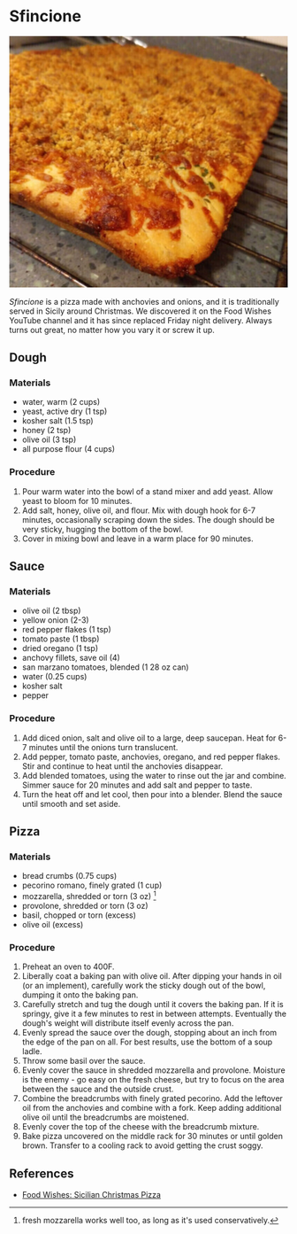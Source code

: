 # Sfincione

![](../images/sfincione.jpg)

_Sfincione_ is a pizza made with anchovies and onions, and it is
traditionally served in Sicily around Christmas.  We discovered it on
the Food Wishes YouTube channel and it has since replaced Friday night
delivery.  Always turns out great, no matter how you vary it or screw
it up.

## Dough

### Materials

- water, warm (2 cups)
- yeast, active dry (1 tsp)
- kosher salt (1.5 tsp)
- honey (2 tsp)
- olive oil (3 tsp)
- all purpose flour (4 cups)

### Procedure

1. Pour warm water into the bowl of a stand mixer and add yeast.
   Allow yeast to bloom for 10 minutes.
2. Add salt, honey, olive oil, and flour.  Mix with dough hook for 6-7
   minutes, occasionally scraping down the sides.  The dough
   should be very sticky, hugging the bottom of the bowl.
3. Cover in mixing bowl and leave in a warm place for 90 minutes.

## Sauce

### Materials

- olive oil (2 tbsp)
- yellow onion (2-3)
- red pepper flakes (1 tsp)
- tomato paste (1 tbsp)
- dried oregano (1 tsp)
- anchovy fillets, save oil (4)
- san marzano tomatoes, blended (1 28 oz can)
- water (0.25 cups)
- kosher salt
- pepper

### Procedure

1. Add diced onion, salt and olive oil to a large, deep saucepan.
   Heat for 6-7 minutes until the onions turn translucent.
2. Add pepper, tomato paste, anchovies, oregano, and red pepper
   flakes.  Stir and continue to heat until the anchovies disappear.
3. Add blended tomatoes, using the water to rinse out the jar and
   combine.  Simmer sauce for 20 minutes and add salt and pepper to
   taste.
4. Turn the heat off and let cool, then pour into a blender.  Blend
   the sauce until smooth and set aside.

## Pizza

### Materials

- bread crumbs (0.75 cups)
- pecorino romano, finely grated (1 cup)
- mozzarella, shredded or torn (3 oz) [^2]
- provolone, shredded or torn (3 oz)
- basil, chopped or torn (excess)
- olive oil (excess)

[^2]: fresh mozzarella works well too, as long as it's used
    conservatively.

### Procedure

1. Preheat an oven to 400F.
2. Liberally coat a baking pan with olive oil.  After dipping your
   hands in oil (or an implement), carefully work the sticky dough out
   of the bowl, dumping it onto the baking pan.
3. Carefully stretch and tug the dough until it covers the baking pan.
   If it is springy, give it a few minutes to rest in between
   attempts.  Eventually the dough's weight will distribute itself
   evenly across the pan.
4. Evenly spread the sauce over the dough, stopping about an inch from
   the edge of the pan on all.  For best results, use the bottom of a
   soup ladle.
5. Throw some basil over the sauce.
6. Evenly cover the sauce in shredded mozzarella and provolone.
   Moisture is the enemy - go easy on the fresh cheese, but try to
   focus on the area between the sauce and the outside crust.
7. Combine the breadcrumbs with finely grated pecorino.  Add the
   leftover oil from the anchovies and combine with a fork.  Keep
   adding additional olive oil until the breadcrumbs are moistened.
8. Evenly cover the top of the cheese with the breadcrumb mixture.
9. Bake pizza uncovered on the middle rack for 30 minutes or until
   golden brown.  Transfer to a cooling rack to avoid getting the
   crust soggy.

## References

- [Food Wishes: Sicilian Christmas Pizza]

[Food Wishes: Sicilian Christmas Pizza]:https://www.youtube.com/watch?v=kfzi5Jcse98
